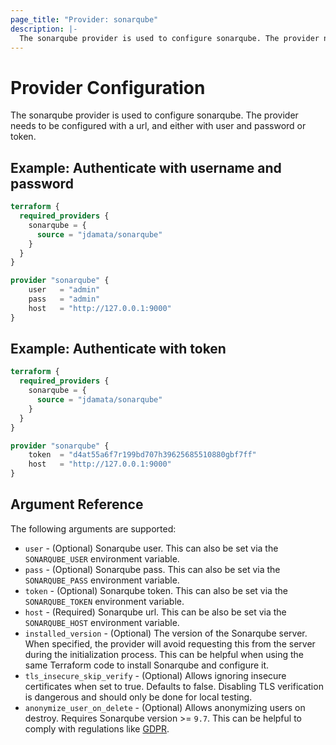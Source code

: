 ```yaml
---
page_title: "Provider: sonarqube"
description: |-
  The sonarqube provider is used to configure sonarqube. The provider needs to be configured with a url, and either with user and password or token.
---
```


# Provider Configuration

The sonarqube provider is used to configure sonarqube. The provider needs to be configured with a url, and either with user and password or token.

## Example: Authenticate with username and password

```terraform
terraform {
  required_providers {
    sonarqube = {
      source = "jdamata/sonarqube"
    }
  }
}

provider "sonarqube" {
    user   = "admin"
    pass   = "admin"
    host   = "http://127.0.0.1:9000"
}
```

## Example: Authenticate with token

```terraform
terraform {
  required_providers {
    sonarqube = {
      source = "jdamata/sonarqube"
    }
  }
}

provider "sonarqube" {
    token  = "d4at55a6f7r199bd707h39625685510880gbf7ff"
    host   = "http://127.0.0.1:9000"
}
```

## Argument Reference

The following arguments are supported:

- `user` - (Optional) Sonarqube user. This can also be set via the `SONARQUBE_USER` environment variable.
- `pass` - (Optional) Sonarqube pass. This can also be set via the `SONARQUBE_PASS` environment variable.
- `token` - (Optional) Sonarqube token. This can also be set via the `SONARQUBE_TOKEN` environment variable.
- `host` - (Required) Sonarqube url. This can be also be set via the `SONARQUBE_HOST` environment variable.
- `installed_version` - (Optional) The version of the Sonarqube server. When specified, the provider will avoid requesting this from the
  server during the initialization process. This can be helpful when using the same Terraform code to install Sonarqube and configure it.
- `tls_insecure_skip_verify` - (Optional) Allows ignoring insecure certificates when set to true. Defaults to false. Disabling TLS verification
  is dangerous and should only be done for local testing.
- `anonymize_user_on_delete` - (Optional) Allows anonymizing users on destroy. Requires Sonarqube version >= `9.7`. This can be helpful
  to comply with regulations like [GDPR](https://en.wikipedia.org/wiki/General_Data_Protection_Regulation).
